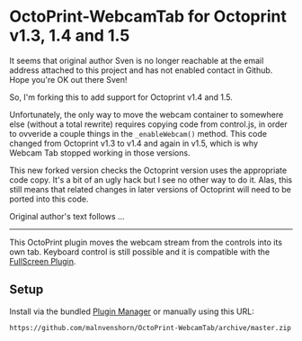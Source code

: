 # OctoPrint-WebcamTab for Octoprint v1.3, 1.4 and 1.5

It seems that original author Sven is no longer reachable at the email address attached to this project and has not enabled contact in Github. Hope you're OK out there Sven!

So, I'm forking this to add support for Octoprint v1.4 and 1.5.

Unfortunately, the only way to move the webcam container to somewhere else (without a total rewrite) requires copying code from control.js, in order to ovveride a couple things in the `_enableWebcam()` method. This code changed from Octoprint v1.3 to v1.4 and again in v1.5, which is why Webcam Tab stopped working in those versions.

This new forked version checks the Octoprint version uses the appropriate code copy. It's a bit of an ugly hack but I see no other way to do it. Alas, this still means that related changes in later versions of Octoprint will need to be ported into this code.

Original author's text follows ...

- - - -

This OctoPrint plugin moves the webcam stream from the controls into its own tab. Keyboard control is still possible and it is compatible with the [FullScreen Plugin](https://github.com/BillyBlaze/OctoPrint-FullScreen).

## Setup

Install via the bundled [Plugin Manager](https://github.com/foosel/OctoPrint/wiki/Plugin:-Plugin-Manager)
or manually using this URL:

    https://github.com/malnvenshorn/OctoPrint-WebcamTab/archive/master.zip
